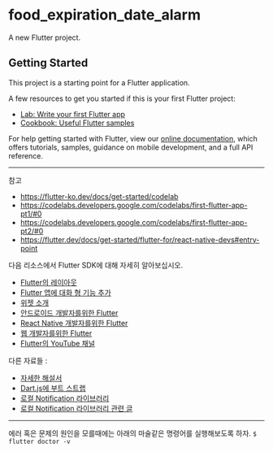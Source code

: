 # food_expiration_date_alarm

A new Flutter project.

## Getting Started

This project is a starting point for a Flutter application.

A few resources to get you started if this is your first Flutter project:

- [Lab: Write your first Flutter app](https://flutter.dev/docs/get-started/codelab)
- [Cookbook: Useful Flutter samples](https://flutter.dev/docs/cookbook)

For help getting started with Flutter, view our
[online documentation](https://flutter.dev/docs), which offers tutorials,
samples, guidance on mobile development, and a full API reference.

* * *

참고 
- https://flutter-ko.dev/docs/get-started/codelab
- https://codelabs.developers.google.com/codelabs/first-flutter-app-pt1/#0
- https://codelabs.developers.google.com/codelabs/first-flutter-app-pt2/#0
- https://flutter.dev/docs/get-started/flutter-for/react-native-devs#entry-point


다음 리소스에서 Flutter SDK에 대해 자세히 알아보십시오.
- [Flutter의 레이아웃](https://flutter.dev/docs/development/ui/layout)
- [Flutter 앱에 대화 형 기능 추가](https://flutter.dev/docs/development/ui/interactive)
- [위젯 소개](https://flutter.dev/docs/development/ui/widgets-intro)
- [안드로이드 개발자를위한 Flutter](https://flutter.dev/docs/get-started/flutter-for/android-devs)
- [React Native 개발자를위한 Flutter](https://flutter.dev/docs/get-started/flutter-for/react-native-devs)
- [웹 개발자를위한 Flutter](https://flutter.dev/docs/get-started/flutter-for/react-native-devs)
- [Flutter의 YouTube 채널](https://flutter.dev/docs/get-started/flutter-for/react-native-devs)


다른 자료들 :
- [자세한 해설서](https://flutter.dev/docs/get-started/flutter-for/react-native-devs)
- [Dart.js에 부트 스트랩](https://flutter.dev/docs/get-started/flutter-for/react-native-devs)
- [로컬 Notification 라이브러리](https://github.com/MaikuB/flutter_local_notifications/blob/master/flutter_local_notifications/example/lib/main.dart)
- [로컬 Notification 라이브러리 관련 글](https://medium.com/@riokim/flutter-%EC%97%90%EC%84%9C-notification-%EC%82%AC%EC%9A%A9%ED%95%98%EA%B8%B0-ddce8af82123)

* * *

에러 혹은 문제의 원인을 모를때에는 아래의 마술같은 명령어를 실행해보도록 하자.
`
$ flutter doctor -v
`